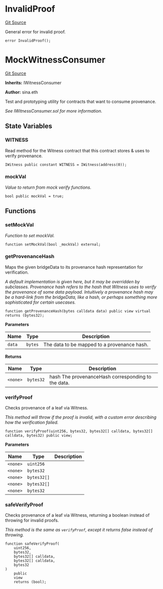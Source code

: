 # InvalidProof

[Git Source](https://github.com/WitnessCo/contracts-core/blob/af068ccc3b87576f36c3315270a9f29603465e11/src/MockWitnessConsumer.sol)

General error for invalid proof.

```solidity
error InvalidProof();
```

# MockWitnessConsumer

[Git Source](https://github.com/WitnessCo/contracts-core/blob/af068ccc3b87576f36c3315270a9f29603465e11/src/MockWitnessConsumer.sol)

**Inherits:** IWitnessConsumer

**Author:** sina.eth

Test and prototyping utility for contracts that want to consume provenance.

_See IWitnessConsumer.sol for more information._

## State Variables

### WITNESS

Read method for the Witness contract that this contract stores & uses to verify provenance.

```solidity
IWitness public constant WITNESS = IWitness(address(0));
```

### mockVal

_Value to return from mock verify functions._

```solidity
bool public mockVal = true;
```

## Functions

### setMockVal

_Function to set mockVal._

```solidity
function setMockVal(bool _mockVal) external;
```

### getProvenanceHash

Maps the given bridgeData to its provenance hash representation for verification.

_A default implementation is given here, but it may be overridden by subclasses. Provenance hash refers to the hash that
Witness uses to verify the provenance of some data payload. Intuitively a provenance hash may be a hard-link from the
bridgeData, like a hash, or perhaps something more sophisticated for certain usecases._

```solidity
function getProvenanceHash(bytes calldata data) public view virtual returns (bytes32);
```

**Parameters**

| Name   | Type    | Description                                 |
| ------ | ------- | ------------------------------------------- |
| `data` | `bytes` | The data to be mapped to a provenance hash. |

**Returns**

| Name     | Type      | Description                                        |
| -------- | --------- | -------------------------------------------------- |
| `<none>` | `bytes32` | hash The provenanceHash corresponding to the data. |

### verifyProof

Checks provenance of a leaf via Witness.

_This method will throw if the proof is invalid, with a custom error describing how the verification failed._

```solidity
function verifyProof(uint256, bytes32, bytes32[] calldata, bytes32[] calldata, bytes32) public view;
```

**Parameters**

| Name     | Type        | Description |
| -------- | ----------- | ----------- |
| `<none>` | `uint256`   |             |
| `<none>` | `bytes32`   |             |
| `<none>` | `bytes32[]` |             |
| `<none>` | `bytes32[]` |             |
| `<none>` | `bytes32`   |             |

### safeVerifyProof

Checks provenance of a leaf via Witness, returning a boolean instead of throwing for invalid proofs.

_This method is the same as `verifyProof`, except it returns false instead of throwing._

```solidity
function safeVerifyProof(
    uint256,
    bytes32,
    bytes32[] calldata,
    bytes32[] calldata,
    bytes32
)
    public
    view
    returns (bool);
```
